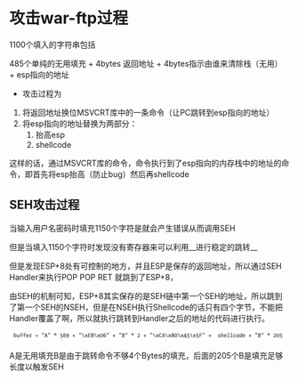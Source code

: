 # 攻击war-ftp过程


1100个填入的字符串包括

485个单纯的无用填充 + 4bytes 返回地址 + 4bytes指示由谁来清除栈（无用） + esp指向的地址


* 攻击过程为

1. 将返回地址换位MSVCRT库中的一条命令（让PC跳转到esp指向的地址）
2. 将esp指向的地址替换为两部分：
    1. 抬高esp
    2. shellcode

这样的话，通过MSVCRT库的命令，命令执行到了esp指向的内存栈中的地址的命令，即首先将esp抬高（防止bug）然后再shellcode


## SEH攻击过程

当输入用户名密码时填充1150个字符是就会产生错误从而调用SEH

但是当填入1150个字符时发现没有寄存器来可以利用__进行稳定的跳转__

但是发现ESP+8处有可控制的地方，并且ESP是保存的返回地址，所以通过SEH Handler来执行POP POP RET 就跳到了ESP+8，

由SEH的机制可知，ESP+8其实保存的是SEH链中第一个SEH的地址，所以跳到了第一个SEH的NSEH，但是在NSEH执行Shellcode的话只有四个字节，不能把Handler覆盖了啊，所以就执行跳转到Handler之后的地址的代码进行执行。

![](media/15286955076802/15298446836255.jpg)

A是无用填充B是由于跳转命令不够4个Bytes的填充，后面的205个B是填充足够长度以触发SEH


